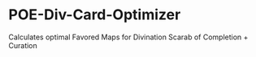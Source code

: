 # POE-Div-Card-Optimizer
Calculates optimal Favored Maps for Divination Scarab of Completion + Curation

